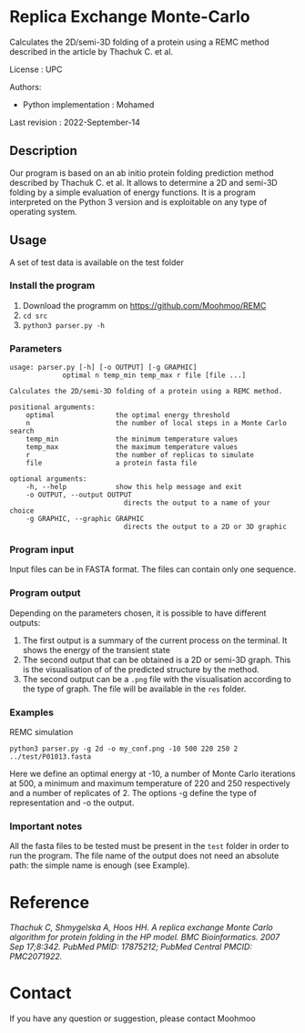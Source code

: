 # Replica Exchange Monte-Carlo
Calculates the 2D/semi-3D folding of a protein using a REMC method described in the article by Thachuk C. et al.

License : UPC

Authors:
* Python implementation : Mohamed

Last revision : 2022-September-14

## Description
Our program is based on an ab initio protein folding prediction method described by Thachuk C. et al.
It allows to determine a 2D and semi-3D folding by a simple evaluation of energy functions. It is a program
interpreted on the Python 3 version and is exploitable on any type of operating system.

## Usage
A set of test data is available on the test folder

### Install the program
1. Download the programm on https://github.com/Moohmoo/REMC
2. `cd src` 
3. `python3 parser.py -h`

### Parameters
```
usage: parser.py [-h] [-o OUTPUT] [-g GRAPHIC]
             optimal n temp_min temp_max r file [file ...]

Calculates the 2D/semi-3D folding of a protein using a REMC method.

positional arguments:
    optimal               the optimal energy threshold
    n                     the number of local steps in a Monte Carlo search
    temp_min              the minimum temperature values
    temp_max              the maximum temperature values
    r                     the number of replicas to simulate
    file                  a protein fasta file

optional arguments:
    -h, --help            show this help message and exit
    -o OUTPUT, --output OUTPUT
                            directs the output to a name of your choice
    -g GRAPHIC, --graphic GRAPHIC
                            directs the output to a 2D or 3D graphic
```

### Program input
Input files can be in FASTA format. The files can contain only one sequence.

### Program output
Depending on the parameters chosen, it is possible to have different outputs:
1. The first output is a summary of the current process on the terminal. It shows the energy of the
transient state
2. The second output that can be obtained is a 2D or semi-3D graph. This is the visualisation of
of the predicted structure by the method.
3. The second output can be a `.png` file with the visualisation according to the type of graph.
The file will be available in the `res` folder.

### Examples
REMC simulation
```
python3 parser.py -g 2d -o my_conf.png -10 500 220 250 2 ../test/P01013.fasta
```
Here we define an optimal energy at -10, a number of Monte Carlo iterations at 500, a minimum and maximum temperature of 220
and 250 respectively and a number of replicates of 2. The options -g define the type of representation and -o the output.

### Important notes
All the fasta files to be tested must be present in the `test` folder in order to run the program.
The file name of the output does not need an absolute path: the simple name is enough (see Example).

# Reference
*Thachuk C, Shmygelska A, Hoos HH. A replica exchange Monte Carlo
algorithm for protein folding in the HP model. BMC Bioinformatics. 2007 Sep
17;8:342. PubMed PMID: 17875212; PubMed Central PMCID: PMC2071922.*

# Contact
If you have any question or suggestion, please contact Moohmoo
